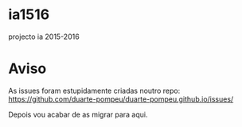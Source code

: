 # ia1516
projecto ia 2015-2016

# Aviso

As issues foram estupidamente criadas noutro repo: https://github.com/duarte-pompeu/duarte-pompeu.github.io/issues/

Depois vou acabar de as migrar para aqui.
